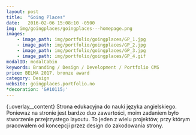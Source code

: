```yaml
---
layout: post
title:  "Going Places"
date:   2016-02-06 15:08:10 -0500
img: img/goingplaces/goingplaces---homepage.png
images: 
    - image_path: img/portfolio/goingplaces/GP_1.jpg
    - image_path: img/portfolio/goingplaces/GP_2.jpg
    - image_path: img/portfolio/goingplaces/GP_3.jpg
    - image_path: img/portfolio/goingplaces/GP_4.gif
modalID: modalCabin
keywords: Branding / Design / Development / Portfolio CMS
price: BELMA 2017, bronze award
category: Design
website: goingplaces.portfolio.no
*decoration: '&#10115;'
---
```

{:.overlay__content}
Strona edukacyjna do nauki języka angielskiego. Poniewaz na stronie jest bardzo duo zawartości, moim zadaniem było stworzenie przejrzystego layoutu. To jeden z wielu projektów, przy którym pracowałem od koncepcji przez design do zakodowania strony.